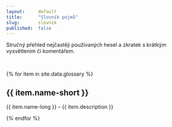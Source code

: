 ```yaml
---
layout:     default
title:      "Slovník pojmů"
slug:       slovnik
published:  false
---
```

<!--
ukázka jak používat hesla v textech stránek: {% include glossary.html id='chmu' %}
-->

<p>Stručný přehled nejčastěji používaných hesel a zkratek s krátkým vysvětlením či komentářem.</p>
<p>&nbsp;</p>

{% for item in site.data.glossary %}
<h2 id="{{ item.id }}" class="notransform">{{ item.name-short }}</h2>
<p>{{ item.name-long }} &ndash; {{ item.description }}</p>
{% endfor %}
